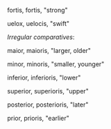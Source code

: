 

fortis, fortis, "strong"

uelox, uelocis, "swift"


*Irregular comparatives*:

maior, maioris, "larger, older"

minor, minoris, "smaller, younger"

inferior, inferioris, "lower"

superior, superioris, "upper"

posterior, posterioris, "later"

prior, prioris, "earlier"

